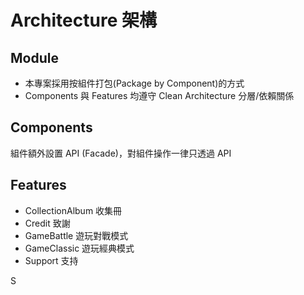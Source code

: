 # Architecture 架構






## Module
* 本專案採用按組件打包(Package by Component)的方式
* Components 與 Features 均遵守 Clean Architecture 分層/依賴關係


## Components
組件額外設置 API (Facade)，對組件操作一律只透過 API


## Features
- CollectionAlbum 收集冊
- Credit 致謝
- GameBattle 遊玩對戰模式
- GameClassic 遊玩經典模式
- Support 支持

S